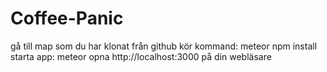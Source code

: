 # Coffee-Panic
gå till map som du har klonat från github
kör kommand:
     meteor npm install
 starta app:
     meteor
 opna http://localhost:3000 på din webläsare
